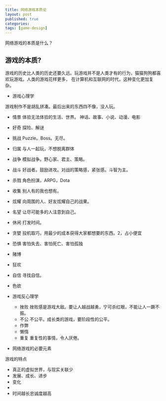 ```yaml
---
title: 网络游戏本质论
layout: post
published: true
categories: 
tags: [game-design]
---
```


网络游戏的本质是什么？

游戏的本质?
----

游戏的历史比人类的历史还要久远。玩游戏并不是人类才有的行为，猫猫狗狗都喜欢玩游戏。人类的游戏花样更多，
在计算机和互联网的时代，这种变化更加复杂。


* 游戏心理学

游戏制作不是胡乱拼凑。最后出来的东西四不像，没人玩。

  * 情景 体验无法体验的生活、世界。 神话、故事、小说、动漫、电影
  * 好奇 探险、解谜
  * 挑战 Puzzle。Boss。无尽。
  * 归属 与人一起玩，不想脱离群体
  * 战争 模拟战争。野心家、君主、策略。
  * 战斗 好战者。鼓励进攻。对战的策略感，紧张感。斗智为主。
  * 杀戮 角色扮演，ARPG，Dota
  * 收集 别人有的我也想有。
  * 炫耀 向周围的人、好友炫耀自己的战果。
  * 名望 让尽可能多的人注意到自己。
  * 休闲 打发时间。
  * 贪婪 投机取巧，用最少的成本获得大家都想要的东西。2，占小便宜
  * 恐惧 害怕失去、害怕死亡、害怕孤独
  * 赌博 
  * 狂欢 
  * 自信 寻找自信。
  * 色欲 

* 游戏反心理学
  * 挫败 挫败感是游戏大敌。要让人越战越勇，宁可杀红眼，不能让人一蹶不振。
  * 不公 不公平。成长类的游戏，要阶段性的公平。
  * 作弊 
  * 懒惰 
  * 重复 重复性的事情，令人厌倦。

* 网络游戏的必要元素

游戏的特点

  * 真正的虚拟世界，与现实关联少
  * 发展、成长、进步
  * 变化
  * 
  * 时间越长忠诚度越高

